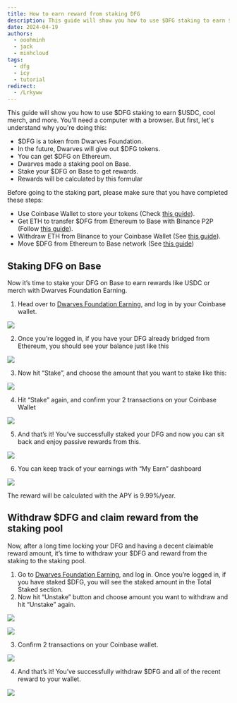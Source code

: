 ```yaml
---
title: How to earn reward from staking DFG
description: This guide will show you how to use $DFG staking to earn $USDC, cool merch, and more.
date: 2024-04-19
authors:
  - ooohminh
  - jack
  - minhcloud
tags:
  - dfg
  - icy
  - tutorial
redirect:
  - /Lrkyww
---
```


This guide will show you how to use \$DFG staking to earn \$USDC, cool merch, and more. You'll need a computer with a browser. But first, let's understand why you're doing this:

- \$DFG is a token from Dwarves Foundation.
- In the future, Dwarves will give out \$DFG tokens.
- You can get \$DFG on Ethereum.
- Dwarves made a staking pool on Base.
- Stake your \$DFG on Base to get rewards.
- Rewards will be calculated by this formular

Before going to the staking part, please make sure that you have completed these steps:

- Use Coinbase Wallet to store your tokens (Check [this guide](setup-crypto-wallet.md)).
- Get ETH to transfer \$DFG from Ethereum to Base with Binance P2P (Follow [this guide](https://www.binance.com/en/blog/p2p/binance-p2p-newbie-guide-7428324997079645557)).
- Withdraw ETH from Binance to your Coinbase Wallet (See [this guide](https://www.binance.com/en/support/faq/how-to-withdraw-crypto-from-binance-115003670492)).
- Move \$DFG from Ethereum to Base network (See [this guide](icy-bridge.md))

## Staking DFG on Base

Now it’s time to stake your DFG on Base to earn rewards like USDC or merch with Dwarves Foundation Earning.

1. Head over to [Dwarves Foundation Earning](https://tono.gg/dwarves), and log in by your Coinbase wallet.

![](assets/how-to-earn-reward-from-staking-dfg_how-to-transfer-dfg-from-eth-to-base-for-staking_tono_stake.webp)

2. Once you’re logged in, if you have your DFG already bridged from Ethereum, you should see your balance just like this

![](assets/how-to-earn-reward-from-staking-dfg_how-to-transfer-dfg-from-eth-to-base-for-staking_tono_balance.webp)

3. Now hit “Stake”, and choose the amount that you want to stake like this:

![](assets/how-to-earn-reward-from-staking-dfg_how-to-transfer-dfg-from-eth-to-base-for-staking_tono_stake_amount.webp)

4. Hit “Stake” again, and confirm your 2 transactions on your Coinbase Wallet

![](assets/how-to-earn-reward-from-staking-dfg_how-to-transfer-dfg-from-eth-to-base-for-staking_tono_stake_preview.webp)

5. And that’s it! You’ve successfully staked your DFG and now you can sit back and enjoy passive rewards from this.

![](assets/how-to-earn-reward-from-staking-dfg_how-to-transfer-dfg-from-eth-to-base-for-staking_tono_stake_successful.webp)

6. You can keep track of your earnings with “My Earn” dashboard

![](assets/how-to-earn-reward-from-staking-dfg_how-to-transfer-dfg-from-eth-to-base-for-staking_tono_stake_successful_2.webp)

The reward will be calculated with the APY is 9.99%/year.

## Withdraw \$DFG and claim reward from the staking pool

Now, after a long time locking your DFG and having a decent claimable reward amount, it’s time to withdraw your \$DFG and reward from the staking to the staking pool.

1. Go to [Dwarves Foundation Earning](https://tono.gg/dwarves), and log in. Once you’re logged in, if you have staked \$DFG, you will see the staked amount in the Total Staked section.
2. Now hit “Unstake” button and choose amount you want to withdraw and hit “Unstake” again.

![](assets/how-to-earn-reward-from-staking-dfg_clean-shot-2024-05-13-at-16-34-02-2x.webp)

![](assets/how-to-earn-reward-from-staking-dfg_clean-shot-2024-05-13-at-16-35-22-2x_1715619303.webp)

3. Confirm 2 transactions on your Coinbase wallet.

![](assets/how-to-earn-reward-from-staking-dfg_clean-shot-2024-05-13-at-16-37-11-2x_1715619304.webp)

4. And that’s it! You’ve successfully withdraw \$DFG and all of the recent reward to your wallet.

![](assets/how-to-earn-reward-from-staking-dfg_clean-shot-2024-05-13-at-16-39-16-2x_1715619306.webp)
